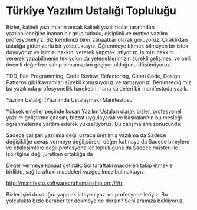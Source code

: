 # Türkiye Yazılım Ustalığı Topluluğu

Bizler, kaliteli yazılımların ancak kaliteli yazılımcılar tarafından yazılabileceğine inanan bir grup tutkulu, disiplinli ve motive yazılım profesyoneliyiz. Biz kendimizi birer zanaatkar olarak görüyoruz. Çıraklıktan ustalığa giden zorlu bir yolculuktayız. Öğrenmeye bitmek bilmeyen bir istek duyuyoruz ve işimizi hakkını vererek yapmak istiyoruz. İşimizi hakkını vererek yapabilmenin tek yolun da yeteneklerimizin sürekli gelişmesi ve belli önemli değerlere sahip olmamızdan geçiyor olduğunu düşünüyoruz.

TDD, Pair Programming, Code Review, Refactoring, Clean Code, Design Patterns gibi kavramları sürekli konuşuyoruz ve tartışıyoruz. Benimsediğimiz bu yazılımda profesyonellik hareketinin ana kaideleri bir manifestoda yazılı.

Yazılım Ustalığı (Yazılımda Ustalaşmak) Manifestosu

Yüksek emeller peşinde koşan Yazılım Ustaları olarak bizler, profesyonel yazılım geliştirme çıtasını, bizzat uygulayarak ve başkalarının bu mesleği öğrenmelerine yardım ederek yükseltiyoruz. Bu çalışmaların sonucunda:

Sadece çalışan yazılıma değil,ustaca üretilmiş yazılıma da
Sadece değişikliğe cevap vermeye değil,sürekli değer katmaya da
Sadece bireylere ve etkileşimlere değil,profesyoneller topluluğuna da
Sadece müşteri ile işbirliğine değil,üretken ortaklığa da

Değer vermeye kanaat getirdik. Sol taraftaki maddeleri takip etmekle birlikte, sağ taraftaki maddeleri vazgeçilmez bulmaktayız.

http://manifesto.softwarecraftsmanship.org/#/tr

Bizler işini dosdoğru yapmak isteyen yazılım profesyonelleriyiz. Bu yolculukta bizle beraber ter dökmeye ne dersin? Seni aramıza bekliyoruz.